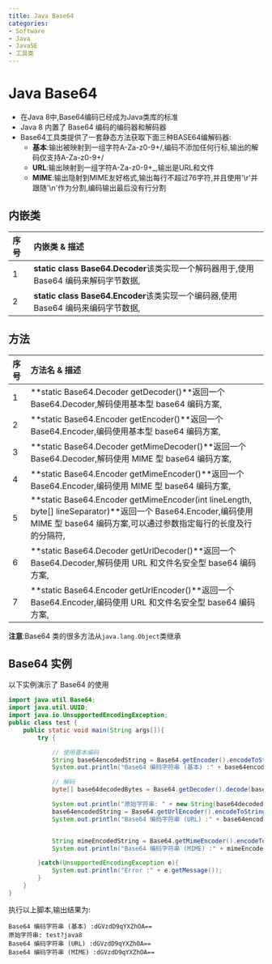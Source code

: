 ```yaml
---
title: Java Base64
categories:
- Software
- Java
- JavaSE
- 工具类
---
```

# Java Base64

- 在Java 8中,Base64编码已经成为Java类库的标准
- Java 8 内置了 Base64 编码的编码器和解码器
- Base64工具类提供了一套静态方法获取下面三种BASE64编解码器:
    - **基本**:输出被映射到一组字符A-Za-z0-9+/,编码不添加任何行标,输出的解码仅支持A-Za-z0-9+/
    - **URL**:输出映射到一组字符A-Za-z0-9+_,输出是URL和文件
    - **MIME**:输出隐射到MIME友好格式,输出每行不超过76字符,并且使用'\r'并跟随'\n'作为分割,编码输出最后没有行分割

## 内嵌类

| 序号 | 内嵌类 & 描述                                                |
| :--- | :----------------------------------------------------------- |
| 1    | **static class Base64.Decoder**该类实现一个解码器用于,使用 Base64 编码来解码字节数据,|
| 2    | **static class Base64.Encoder**该类实现一个编码器,使用 Base64 编码来编码字节数据,|

## 方法

| 序号 | 方法名 & 描述                                                |
| :--- | :----------------------------------------------------------- |
| 1    | **static Base64.Decoder getDecoder()**返回一个 Base64.Decoder,解码使用基本型 base64 编码方案,|
| 2    | **static Base64.Encoder getEncoder()**返回一个 Base64.Encoder,编码使用基本型 base64 编码方案,|
| 3    | **static Base64.Decoder getMimeDecoder()**返回一个 Base64.Decoder,解码使用 MIME 型 base64 编码方案,|
| 4    | **static Base64.Encoder getMimeEncoder()**返回一个 Base64.Encoder,编码使用 MIME 型 base64 编码方案,|
| 5    | **static Base64.Encoder getMimeEncoder(int lineLength, byte[] lineSeparator)**返回一个 Base64.Encoder,编码使用 MIME 型 base64 编码方案,可以通过参数指定每行的长度及行的分隔符,|
| 6    | **static Base64.Decoder getUrlDecoder()**返回一个 Base64.Decoder,解码使用 URL 和文件名安全型 base64 编码方案,|
| 7    | **static Base64.Encoder getUrlEncoder()**返回一个 Base64.Encoder,编码使用 URL 和文件名安全型 base64 编码方案,|

**注意**:Base64 类的很多方法从`java.lang.Object`类继承

## Base64 实例

以下实例演示了 Base64 的使用

```java
import java.util.Base64;
import java.util.UUID;
import java.io.UnsupportedEncodingException;
public class test {
    public static void main(String args[]){
        try {

            // 使用基本编码
            String base64encodedString = Base64.getEncoder().encodeToString("test?java8".getBytes("utf-8"));
            System.out.println("Base64 编码字符串 (基本) :" + base64encodedString);

            // 解码
            byte[] base64decodedBytes = Base64.getDecoder().decode(base64encodedString);

            System.out.println("原始字符串: " + new String(base64decodedBytes, "utf-8"));
            base64encodedString = Base64.getUrlEncoder().encodeToString("test?java8".getBytes("utf-8"));
            System.out.println("Base64 编码字符串 (URL) :" + base64encodedString);


            String mimeEncodedString = Base64.getMimeEncoder().encodeToString("test?java8".getBytes("utf-8"));
            System.out.println("Base64 编码字符串 (MIME) :" + mimeEncodedString);

        }catch(UnsupportedEncodingException e){
            System.out.println("Error :" + e.getMessage());
        }
    }
}
```

执行以上脚本,输出结果为:

```
Base64 编码字符串 (基本) :dGVzdD9qYXZhOA==
原始字符串: test?java8
Base64 编码字符串 (URL) :dGVzdD9qYXZhOA==
Base64 编码字符串 (MIME) :dGVzdD9qYXZhOA==
```